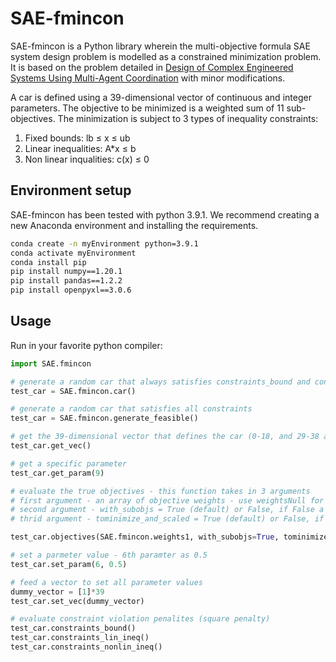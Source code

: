 # SAE-fmincon

SAE-fmincon is a Python library wherein the multi-objective formula SAE system design problem is modelled as a constrained minimization problem. It is based on the problem detailed in [Design of Complex Engineered Systems Using Multi-Agent Coordination](https://asmedigitalcollection.asme.org/computingengineering/article/18/1/011003/366472/Design-of-Complex-Engineered-Systems-Using-Multi) with minor modifications.

A car is defined using a 39-dimensional vector of continuous and integer parameters. The objective to be minimized is a weighted sum of 11 sub-objectives. The minimization is subject to 3 types of inequality constraints:
1. Fixed bounds: lb ≤ x ≤ ub
2. Linear inequalities: A*x ≤ b
3. Non linear inqualities: c(x) ≤ 0

## Environment setup

<!-- -->
  
SAE-fmincon has been tested with python 3.9.1. We recommend creating a new Anaconda environment and installing the requirements.

```bash
conda create -n myEnvironment python=3.9.1
conda activate myEnvironment
conda install pip
pip install numpy==1.20.1
pip install pandas==1.2.2
pip install openpyxl==3.0.6
```

## Usage
Run in your favorite python compiler:

```python
import SAE.fmincon

# generate a random car that always satisfies constraints_bound and constraints_lin_ineq
test_car = SAE.fmincon.car()

# generate a random car that satisfies all constraints
test_car = SAE.fmincon.generate_feasible()

# get the 39-dimensional vector that defines the car (0-18, and 29-38 are continuous parameters while 19-28 are integer parameters)
test_car.get_vec()

# get a specific parameter
test_car.get_param(9)

# evaluate the true objectives - this function takes in 3 arguments
# first argument - an array of objective weights - use weightsNull for equal weights; use weights1, weights2 or weights3 for weights used in the referenced paper; define a custom numpy array of shape (11,)
# second argument - with_subobjs = True (default) or False, if False a scalar value of the weighted objective is returned, if True a tuple with the first element as the weighted objective and the second element as an array of sub-objectives is returned
# thrid argument - tominimize_and_scaled = True (default) or False, if False the sub-objectives array holds physically meaningful values, if True the maximization sub-objectives are negated and all of them are scaled (These are the values that are involved in composing the weighted objective)

test_car.objectives(SAE.fmincon.weights1, with_subobjs=True, tominimize_and_scaled=True)

# set a parmeter value - 6th paramter as 0.5
test_car.set_param(6, 0.5)

# feed a vector to set all parameter values
dummy_vector = [1]*39
test_car.set_vec(dummy_vector)

# evaluate constraint violation penalites (square penalty)
test_car.constraints_bound()
test_car.constraints_lin_ineq()
test_car.constraints_nonlin_ineq()
```
